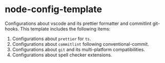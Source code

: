 # node-config-template

Configurations about vscode and its prettier formatter and commitlint git-hooks.
This template includes the following items:

1. Configurations about `prettier` for `ts`.
2. Configurations about `commitlint` following conventional-commit.
3. Configurations about `git` and its multi-platform compatibilities.
4. Configurations about spell checker extensions.
